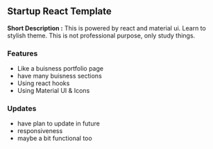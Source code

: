 ## Startup React Template

**Short Description :** 
This is powered by react and material ui. Learn to stylish theme. This is not professional purpose, only study things.

### Features

- Like a buisness portfolio page
- have many buisness sections
- Using react hooks
- Using Material UI & Icons


### Updates

- have plan to update in future
- responsiveness
- maybe a bit functional too